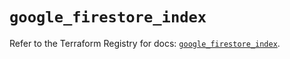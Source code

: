 # `google_firestore_index`

Refer to the Terraform Registry for docs: [`google_firestore_index`](https://registry.terraform.io/providers/hashicorp/google/6.23.0/docs/resources/firestore_index).

